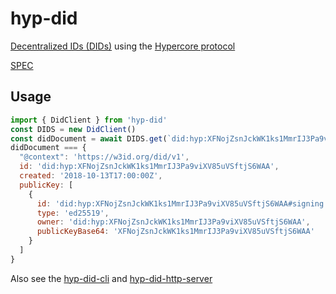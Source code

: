# hyp-did

[Decentralized IDs (DIDs)](https://w3c.github.io/did-core/) 
using the 
[Hypercore protocol](https://hypercore-protocol.org)

[SPEC](./SPEC.md)


## Usage

```js
import { DidClient } from 'hyp-did'
const DIDS = new DidClient()
const didDocument = await DIDS.get(`did:hyp:XFNojZsnJckWK1ks1MmrIJ3Pa9viXV85uVSftjS6WAA`)
didDocument === {
  "@context": 'https://w3id.org/did/v1',
  id: 'did:hyp:XFNojZsnJckWK1ks1MmrIJ3Pa9viXV85uVSftjS6WAA',
  created: '2018-10-13T17:00:00Z',
  publicKey: [
    {
      id: 'did:hyp:XFNojZsnJckWK1ks1MmrIJ3Pa9viXV85uVSftjS6WAA#signing',
      type: 'ed25519',
      owner: 'did:hyp:XFNojZsnJckWK1ks1MmrIJ3Pa9viXV85uVSftjS6WAA',
      publicKeyBase64: 'XFNojZsnJckWK1ks1MmrIJ3Pa9viXV85uVSftjS6WAA'
    }
  ]
}
```

Also see the 
[hyp-did-cli](./hyp-did-cli#readme) 
and 
[hyp-did-http-server](./hyp-did-http-server#readme)


